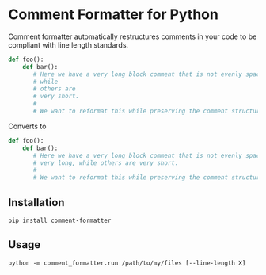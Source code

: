 # Comment Formatter for Python

Comment formatter automatically restructures comments in your code to be compliant
with line length standards.

```python
def foo():
    def bar():
       # Here we have a very long block comment that is not evenly spaced. We see that some lines are very long,
       # while
       # others are
       # very short.
       #
       # We want to reformat this while preserving the comment structure
```
Converts to

```python
def foo():
    def bar():
       # Here we have a very long block comment that is not evenly spaced. We see that some lines are
       # very long, while others are very short.
       #
       # We want to reformat this while preserving the comment structure
```

## Installation

```
pip install comment-formatter
```


## Usage

```
python -m comment_formatter.run /path/to/my/files [--line-length X]
```